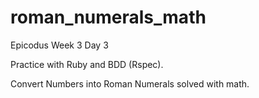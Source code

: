 roman_numerals_math
===================

Epicodus Week 3 Day 3

Practice with Ruby and BDD (Rspec).

Convert Numbers into Roman Numerals solved with math.
